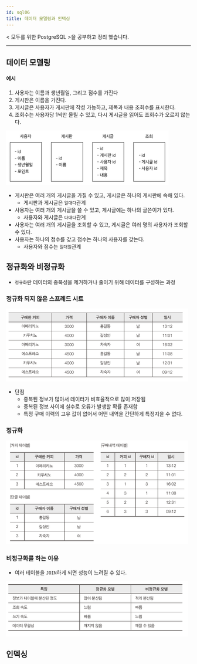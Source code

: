 ```yaml
---
id: sql06
title: 데이터 모델링과 인덱싱
---
```


< 모두를 위한 PostgreSQL >을 공부하고 정리 했습니다. 

---

## 데이터 모델링
#### 예시
1. 사용자는 이름과 생년월일, 그리고 점수를 가진다
2. 게시판은 이름을 가진다.
3. 게시글은 사용자가 게시판에 작성 가능하고, 제목과 내용 조회수를 표시한다.
4. 조회수는 사용자당 1씩만 올릴 수 있고, 다시 게시글을 읽어도 조회수가 오르지 않는다.

![17](db17.png)

- 게시판은 여러 개의 게시글을 가질 수 있고, 게시글은 하나의 게시판에 속해 있다.
    - 게시판과 게시글은 `일대다`관계
- 사용자는 여러 개의 게시글을 쓸 수 있고, 게시글에는 하나의 글쓴이가 있다.
    - 사용자와 게시글은 `다대다`관계
- 사용자는 여러 개의 게시글을 조회할 수 있고, 게시글은 여러 명의 사용자가 조회할 수 있다.
- 사용자는 하나의 점수를 갖고 점수는 하나의 사용자를 갖는다.
    - 사용자와 점수는 `일대일`관계

## 정규화와 비정규화
- `정규화`란 데이터의 중복성을 제거하거나 줄이기 위해 데이터를 구성하는 과정

### 정규화 되지 않은 스프레드 시트
![18](db18.png)
- 단점
    - 중복된 정보가 많아서 데이터가 비효율적으로 많이 저장됨
    - 중복된 정보 사이에 실수로 오류가 발생할 확률 존재함
    - 특정 구매 이력의 고유 값이 없어서 어떤 내역을 간단하게 특정지을 수 없다.
### 정규화
![19](db19.png)

### 비정규화를 하는 이유
- 여러 테이블을 `JOIN`하게 되면 성능이 느려질 수 있다.

![20](db20.png)

## 인덱싱